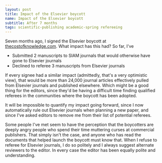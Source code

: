 ```yaml
---
layout: post
title: Impact of the Elsevier boycott
name: Impact of the Elsevier boycott
subtitle: After 7 months
tags: scientific-publishing academic-spring refereeing
---
```


Seven months ago, I signed the Elsevier boycott at
[thecostofknowledge.com](http://thecostofknowledge.com).  What impact has this
had?  So far, I've

 - Submitted 2 manuscripts to SIAM journals that would otherwise have gone to Elsevier journals
 - Declined to referee 3 manuscripts from Elsevier journals

If every signee had a similar impact (admittedly, that's a very optimistic
view), that would be more than 24,000 journal articles effectively pulled from
Elsevier journals and published elsewhere.  Which might be a good thing for the
editors, since they'd be having a difficult time finding qualified referees in
the communities where the boycott has been adopted.

It will be impossible to quantify my impact going forward, since I now
automatically rule out Elsevier journals when planning a new paper, and since
I've asked editors to remove me from their list of potential referees.

Some people I've met seem to have the perception that the boycotters are deeply
angry people who spend their time muttering curses at commercial publishers.
That simply isn't the case, and anyone who has read the documents that helped
launch the boycott must know that.  When I refuse to referee for Elsevier
journals, I do so politely and I always suggest alternate reviewers to the
editor.  In every case the editor has been equally polite and understanding.

